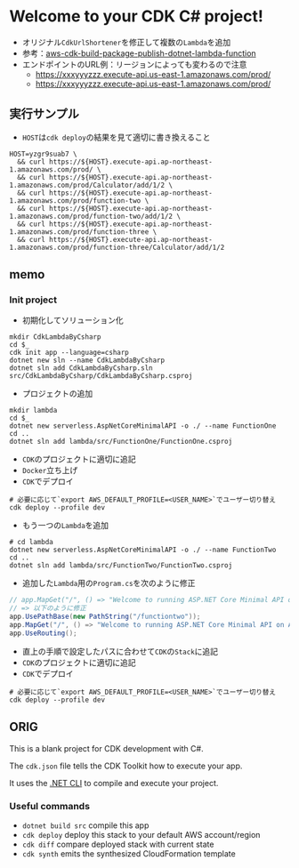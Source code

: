 # Welcome to your CDK C# project!

- オリジナル`CdkUrlShortener`を修正して複数の`Lambda`を追加
- 参考：[aws-cdk-build-package-publish-dotnet-lambda-function](https://github.com/aws-samples/aws-cdk-build-package-publish-dotnet-lambda-function/tree/main)
- エンドポイントのURL例：リージョンによっても変わるので注意
  - <https://xxxyyyzzz.execute-api.us-east-1.amazonaws.com/prod/>
  - <https://xxxyyyzzz.execute-api.us-east-1.amazonaws.com/prod/>

## 実行サンプル

- `HOST`は`cdk deploy`の結果を見て適切に書き換えること

```shell
HOST=yzgr9suab7 \
  && curl https://${HOST}.execute-api.ap-northeast-1.amazonaws.com/prod/ \
  && curl https://${HOST}.execute-api.ap-northeast-1.amazonaws.com/prod/Calculator/add/1/2 \
  && curl https://${HOST}.execute-api.ap-northeast-1.amazonaws.com/prod/function-two \
  && curl https://${HOST}.execute-api.ap-northeast-1.amazonaws.com/prod/function-two/add/1/2 \
  && curl https://${HOST}.execute-api.ap-northeast-1.amazonaws.com/prod/function-three \
  && curl https://${HOST}.execute-api.ap-northeast-1.amazonaws.com/prod/function-three/Calculator/add/1/2
```

## memo

### Init project

- 初期化してソリューション化

```shell
mkdir CdkLambdaByCsharp
cd $_
cdk init app --language=csharp
dotnet new sln --name CdkLambdaByCsharp
dotnet sln add CdkLambdaByCsharp.sln src/CdkLambdaByCsharp/CdkLambdaByCsharp.csproj
```

- プロジェクトの追加

```shell
mkdir lambda
cd $_
dotnet new serverless.AspNetCoreMinimalAPI -o ./ --name FunctionOne
cd ..
dotnet sln add lambda/src/FunctionOne/FunctionOne.csproj
```

- `CDK`のプロジェクトに適切に追記
- `Docker`立ち上げ
- `CDK`でデプロイ

```shell
# 必要に応じて`export AWS_DEFAULT_PROFILE=<USER_NAME>`でユーザー切り替え
cdk deploy --profile dev
```

- もう一つの`Lambda`を追加

```shell
# cd lambda
dotnet new serverless.AspNetCoreMinimalAPI -o ./ --name FunctionTwo
cd ..
dotnet sln add lambda/src/FunctionTwo/FunctionTwo.csproj
```

- 追加した`Lambda`用の`Program.cs`を次のように修正

```csharp
// app.MapGet("/", () => "Welcome to running ASP.NET Core Minimal API on AWS Lambda - Function Two!");
// => 以下のように修正
app.UsePathBase(new PathString("/functiontwo"));
app.MapGet("/", () => "Welcome to running ASP.NET Core Minimal API on AWS Lambda - Function Two!");
app.UseRouting();
```

- 直上の手順で設定したパスに合わせて`CDK`の`Stack`に追記
- `CDK`のプロジェクトに適切に追記
- `CDK`でデプロイ

```shell
# 必要に応じて`export AWS_DEFAULT_PROFILE=<USER_NAME>`でユーザー切り替え
cdk deploy --profile dev
```

## ORIG

This is a blank project for CDK development with C#.

The `cdk.json` file tells the CDK Toolkit how to execute your app.

It uses the [.NET CLI](https://docs.microsoft.com/dotnet/articles/core/) to compile and execute your project.

### Useful commands

* `dotnet build src` compile this app
* `cdk deploy`       deploy this stack to your default AWS account/region
* `cdk diff`         compare deployed stack with current state
* `cdk synth`        emits the synthesized CloudFormation template
